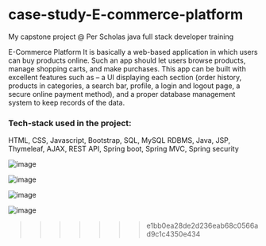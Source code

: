 # case-study-E-commerce-platform
My capstone project @ Per Scholas java full stack developer training

E-Commerce Platform It is basically a web-based application in which users can buy products online. 
Such an app should let users browse products, manage shopping carts, and make purchases. 
This app can be built with excellent features such as – a UI displaying each section 
(order history, products in categories, a search bar, profile, a login and logout page, a secure online payment method), 
and a proper database management system to keep records of the data.

### Tech-stack used in the project:
HTML, CSS, Javascript, Bootstrap, SQL, MySQL RDBMS, Java, JSP, Thymeleaf, AJAX, REST API, Spring boot, Spring MVC, Spring security

![image](https://github.com/user-attachments/assets/4e906cd8-30f7-4489-b787-4d92331507fc)

![image](https://github.com/user-attachments/assets/e74e1ce1-abb0-406c-8f5a-2c9d894e5cc6)

![image](https://github.com/user-attachments/assets/0f1f7244-254e-4e5f-9c7b-0de8c00b99cf)

![image](https://github.com/user-attachments/assets/1b3aba9a-5960-46d1-8088-b5eb781c7243)





>>>>>>> e1bb0ea28de2d236eab68c0566ad9c1c4350e434
